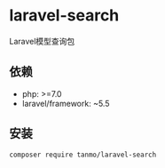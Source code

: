 # laravel-search
Laravel模型查询包

依赖
------------
- php: >=7.0
- laravel/framework: ~5.5

安装
------------
```
composer require tanmo/laravel-search
```
